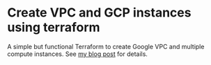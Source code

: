 # Create VPC and GCP instances using terraform

A simple but functional Terraform to create Google VPC and multiple compute instances.
See [my blog post](https://act-labs.github.io/posts/gcp-terraform/) for details.

